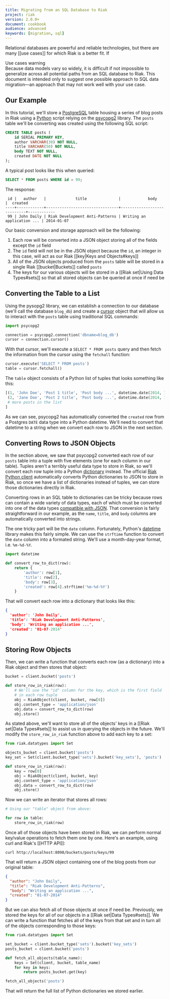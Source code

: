 ```yaml
---
title: Migrating from an SQL Database to Riak
project: riak
version: 2.0.0+
document: cookbook
audience: advanced
keywords: [migration, sql]
---
```


Relational databases are powerful and reliable technologies, but there
are many [[use cases]] for which Riak is a better fit. If 

<div class="note">
<div class="title">Use cases warning</div>
Because data models vary so widely, it is difficult if not impossible to
generalize across all potential paths from an SQL database to Riak. This
document is intended only to suggest one possible approach to SQL data
migration&mdash;an approach that may not work well with your use case.
</div>

## Our Example

In this tutorial, we'll store a [PostgreSQL](http://www.postgresql.org/)
table housing a series of blog posts in Riak using a [Python](https://www.python.org/)
script relying on the [psycopg2](http://initd.org/psycopg/docs/)
library. The `posts` table we'll be converting was created using the
following SQL script:

```sql
CREATE TABLE posts (
    id SERIAL PRIMARY KEY,
    author VARCHAR(30) NOT NULL,
    title VARCHAR(50) NOT NULL,
    body TEXT NOT NULL,
    created DATE NOT NULL
);
```

A typical post looks like this when queried:

```sql
SELECT * FROM posts WHERE id = 99;
```

The response:

```
 id |   author   |             title              |            body            |  created
----+------------+--------------------------------+----------------------------+------------
 99 | John Daily | Riak Development Anti-Patterns | Writing an application ... | 2014-01-07
```

Our basic conversion and storage approach will be the following:

1. Each row will be converted into a JSON object storing all of the fields except the `id` field
2. The `id` field will not be in the JSON object because the `id`, an integer in this case, will act as our Riak [[key|Keys and Objects#keys]]
3. All of the JSON objects produced from the `posts` table will be stored in a single Riak [[bucket|Buckets]] called `posts`
4. The keys for our various objects will be stored in a [[Riak set|Using Data Types#sets]] so that all stored objects can be queried at once if need be

## Converting the Table to a List

Using the pysopg2 library, we can establish a connection to our database
(we'll call the database `blog_db`) and create a
[cursor](http://www.postgresql.org/docs/9.2/static/plpgsql-cursors.html)
object that will allow us to interact with the `posts` table using
traditional SQL commands:

```python
import psycopg2

connection = psycopg2.connection('dbname=blog_db')
cursor = connection.cursor()
```

With that cursor, we'll execute a `SELECT * FROM posts` query and then
fetch the information from the cursor using the `fetchall` function:

```python
cursor.execute('SELECT * FROM posts')
table = cursor.fetchall()
```

The `table` object consists of a Python list of tuples that looks
something like this:

```python
[(1, 'John Doe', 'Post 1 title', 'Post body ...', datetime.date(2014, 1, 1)),
 (2, 'Jane Doe', 'Post 2 title', 'Post body ...', datetime.date(2014, 1, 2)),
 # more posts in the list
]
```

As we can see, psycopg2 has automatically converted the `created` row
from a Postgres `DATE` data type into a Python datetime. We'll need to
convert that datetime to a string when we convert each row to JSON in
the next section.

## Converting Rows to JSON Objects

In the section above, we saw that psycopg2 converted each row of our
`posts` table into a tuple with five elements (one for each column in
our table). Tuples aren't a terribly useful data type to store in Riak,
so we'll convert each row tuple into a Python
[dictionary](https://docs.python.org/2/tutorial/datastructures.html#dictionaries)
instead. The official [Riak Python client](https://github.com/basho/riak-python-client)
automatically converts Python dictionaries to JSON to store in Riak, so
once we have a list of dictionaries instead of tuples, we can store
those dictionaries directly in Riak.

Converting rows in an SQL table to dictionaries can be tricky because
rows can contain a wide variety of data types, each of which must be
converted into one of the data types 
[compatible with JSON](http://en.wikipedia.org/wiki/JSON#Data_types.2C_syntax_and_example).
That conversion is fairly straightforward in our example, as the `name`,
`title`, and `body` columns are automatically converted into strings.

The one tricky part will be the `date` column. Fortunately, Python's
[datetime](https://docs.python.org/2/library/datetime.html) library
makes this fairly simple. We can use the `strftime` function to
convert the `date` column into a formated string. We'll use a
month-day-year format, i.e. `%m-%d-%Y`.

```python
import datetime

def convert_row_to_dict(row):
	return {
		'author': row[1],
		'title': row[2],
		'body': row[3],
		'created': row[4].strftime('%m-%d-%Y')
	}
```

That will convert each row into a dictionary that looks like this:

```json
{
  'author': 'John Daily',
  'title': 'Riak Development Anti-Patterns',
  'body': 'Writing an application ...',
  'created': '01-07-2014'
}
```

## Storing Row Objects

Then, we can write a function that converts each row (as a dictionary)
into a Riak object and then stores that object:

```python
bucket = client.bucket('posts')

def store_row_in_riak(row):
	# We'll use the "id" column for the key, which is the first field
	# in each row tuple
	obj = RiakObject(client, bucket, row[0])
	obj.content_type = 'application/json'
	obj.data = convert_row_to_dict(row)
	obj.store()
```

As stated above, we'll want to store all of the objects' keys in a
[[Riak set|Data Types#sets]] to assist us in querying the objects in the
future. We'll modify the `store_row_in_riak` function above to add each
key to a set:

```python
from riak.datatypes import Set

objects_bucket = client.bucket('posts')
key_set = Set(client.bucket_type('sets').bucket('key_sets'), 'posts')

def store_row_in_riak(row):
	key = row[0]
	obj = RiakObject(client, bucket, key)
	obj.content_type = 'application/json'
	obj.data = convert_row_to_dict(row)
	obj.store()
```

Now we can write an iterator that stores all rows:

```python
# Using our "table" object from above:

for row in table:
	store_row_in_riak(row)
```

Once all of those objects have been stored in Riak, we can perform
normal key/value operations to fetch them one by one. Here's an example,
using curl and Riak's [[HTTP API]]:

```curl
curl http://localhost:8098/buckets/posts/keys/99
```

That will return a JSON object containing one of the blog posts from our
original table:

```json
{
  "author": "John Daily",
  "title": "Riak Development Anti-Patterns",
  "body": "Writing an application ...",
  "created": "01-07-2014"
}
```

But we can also fetch all of those objects at once if need be.
Previously, we stored the keys for all of our objects in a
[[Riak set|Data Types#sets]]. We can write a function that fetches all
of the keys from that set and in turn all of the objects corresponding
to those keys:

```python
from riak.datatypes import Set

set_bucket = client.bucket_type('sets').bucket('key_sets')
posts_bucket = client.bucket('posts')

def fetch_all_objects(table_name):
	keys = Set(client, bucket, table_name)
	for key in keys:
		return posts_bucket.get(key)

fetch_all_objects('posts')
```

That will return the full list of Python dictionaries we stored earlier.
